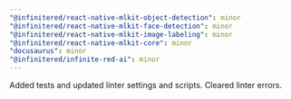 ```yaml
---
"@infinitered/react-native-mlkit-object-detection": minor
"@infinitered/react-native-mlkit-face-detection": minor
"@infinitered/react-native-mlkit-image-labeling": minor
"@infinitered/react-native-mlkit-core": minor
"docusaurus": minor
"@infinitered/infinite-red-ai": minor
---
```


Added tests and updated linter settings and scripts. Cleared linter errors.
